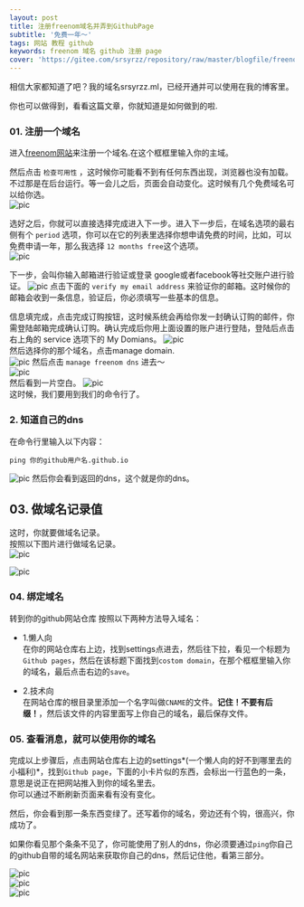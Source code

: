 ```yaml
---
layout: post
title: 注册freenom域名并弄到GithubPage
subtitle: '免费一年～'
tags: 网站 教程 github
keywords: freenom 域名 github 注册 page
cover: 'https://gitee.com/srsyrzz/repository/raw/master/blogfile/freenomdomain/IMG_20180807_233511.jpg'
---
```

相信大家都知道了吧？我的域名srsyrzz.ml，已经开通并可以使用在我的博客里。  
  
你也可以做得到，看看这篇文章，你就知道是如何做到的啦.  
  
### 01. 注册一个域名
进入[freenom网站](http://freenom.com)来注册一个域名.在这个框框里输入你的主域。  
  
然后点击 `检查可用性` ，这时候你可能看不到有任何东西出现，浏览器也没有加载。  
不过那是在后台运行。等一会儿之后，页面会自动变化。这时候有几个免费域名可以给你选。  
![pic](https://coding.net/u/SunbossRS/p/GotBlogDowner/git/raw/master/img/freenomdomain/01.jpg)
  
选好之后，你就可以直接选择完成进入下一步。进入下一步后，在域名选项的最右侧有个 `period` 选项，你可以在它的列表里选择你想申请免费的时间，比如，可以免费申请一年，那么我选择 `12 months free`这个选项。  
![pic](https://coding.net/u/SunbossRS/p/GotBlogDowner/git/raw/master/img/freenomdomain/02.png)  
  
下一步，会叫你输入邮箱进行验证或登录 google或者facebook等社交账户进行验证。
![pic](https://coding.net/u/SunbossRS/p/GotBlogDowner/git/raw/master/img/freenomdomain/03.png)
点击下面的 `verify my email address` 来验证你的邮箱。这时候你的邮箱会收到一条信息，验证后，你必须填写一些基本的信息。  
  
信息填完成，点击完成订购按钮，这时候系统会再给你发一封确认订购的邮件，你需登陆邮箱完成确认订购。确认完成后你用上面设置的账户进行登陆，登陆后点击右上角的 service 选项下的 My Domians。
![pic](https://coding.net/u/SunbossRS/p/GotBlogDowner/git/raw/master/img/freenomdomain/04.png)  
然后选择你的那个域名，点击manage domain.  
![pic](https://coding.net/u/SunbossRS/p/GotBlogDowner/git/raw/master/img/freenomdomain/05.jpg)
然后点击 `manage freenom dns` 进去～  
![pic](https://coding.net/u/SunbossRS/p/GotBlogDowner/git/raw/master/img/freenomdomain/06.jpg)  
然后看到一片空白。
![pic](https://coding.net/u/SunbossRS/p/GotBlogDowner/git/raw/master/img/freenomdomain/07.jpg)  
这时候，我们要用到我们的命令行了。 
 
### 2. 知道自己的dns
在命令行里输入以下内容：
```bash/cmd
ping 你的github用户名.github.io
```
![pic](https://coding.net/u/SunbossRS/p/GotBlogDowner/git/raw/master/img/freenomdomain/08.png)
然后你会看到返回的dns，这个就是你的dns。  
  
## 03. 做域名记录值
这时，你就要做域名记录。  
按照以下图片进行做域名记录。  
![pic](https://coding.net/u/SunbossRS/p/GotBlogDowner/git/raw/master/img/freenomdomain/09.png)  

![pic](https://coding.net/u/SunbossRS/p/GotBlogDowner/git/raw/master/img/freenomdomain/10.png)  
  
### 04. 绑定域名
转到你的github网站仓库
按照以下两种方法导入域名：  
- 1.懒人向  
在你的网站仓库右上边，找到settings点进去，然后往下拉，看见一个标题为`Github pages`，然后在该标题下面找到`costom domain`，在那个框框里输入你的域名，最后点击右边的`save`。
  
- 2.技术向  
在网站仓库的根目录里添加一个名字叫做`CNAME`的文件。**记住！不要有后缀！**，然后该文件的内容里面写上你自己的域名，最后保存文件。
  
### 05. 查看消息，就可以使用你的域名
完成以上步骤后，点击网站仓库右上边的settings*(一个懒人向的好不到哪里去的小福利)*，找到`Github page`，下面的小卡片似的东西，会标出一行蓝色的一条，意思是说正在把网站推入到你的域名里去。  
你可以通过不断刷新页面来看有没有变化。  
  
然后，你会看到那一条东西变绿了。还写着你的域名，旁边还有个钩，很高兴，你成功了。  
  
如果你看见那个条条不见了，你可能使用了别人的dns，你必须要通过`ping`你自己的github自带的域名网站来获取你自己的dns，然后记住他，看第三部分。  
  
![pic](https://coding.net/u/SunbossRS/p/GotBlogDowner/git/raw/master/img/freenomdomain/11.png)  
![pic](https://coding.net/u/SunbossRS/p/GotBlogDowner/git/raw/master/img/freenomdomain/12.png)  
![pic](https://coding.net/u/SunbossRS/p/GotBlogDowner/git/raw/master/img/freenomdomain/13.png)